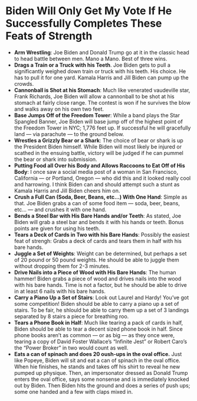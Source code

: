 # Biden Will Only Get My Vote If He Successfully Completes These Feats of Strength

* **Arm Wrestling**: Joe Biden and Donald Trump go at it in the classic head to head battle between men. Mano a Mano. Best of three wins.
* **Drags a Train or a Truck with his Teeth**. Joe Biden gets to pull a significantly weighed down train or truck with his teeth. His choice. He has to pull it for one yard. Kamala Harris and Jill Biden can pump up the crowds.
* **Cannonball is Shot at his Stomach**: Much like venerated vaudeville star, Frank Richards, Joe Biden will allow a cannonball to be shot at his stomach at fairly close range. The contest is won if he survives the blow and walks away on his own two feet.
* **Base Jumps Off of the Freedom Tower**: While a band plays the Star Spangled Banner, Joe Biden will base jump off of the highest point of the Freedom Tower in NYC; 1,776 feet up. If successful he will gracefully land — via parachute — to the ground below.
* **Wrestles a Grizzly Bear or a Shark**: The choice of bear or shark is up the President Biden himself. While Biden will most likely be injured or scathed in the ensuing battle, victory will be judged if he can pummel the bear or shark into submission.
* **Putting Food all Over his Body and Allows Raccoons to Eat Off of His Body**: I once saw a social media post of a woman in San Francisco, California — or Portland, Oregon — who did this and it looked really cool and harrowing. I think Biden can and should attempt such a stunt as Kamala Harris and Jill Biden cheers him on.
* **Crush a Full Can (Soda, Beer, Beans, etc…) With One Hand**: Simple as that. Joe Biden grabs a can of some food item — soda, beer, beans, etc… — and crushes it with one hand.
* **Bends a Steel Bar with His Bare Hands and/or Teeth**: As stated, Joe Biden will grab a steel bar and bends it with his hands or teeth. Bonus points are given for using his teeth.
* **Tears a Deck of Cards in Two with his Bare Hands**: Possibly the easiest feat of strengh: Grabs a deck of cards and tears them in half with his bare hands.
* **Juggle a Set of Weights**: Weight can be determined, but perhaps a set of 20 pound or 50 pound weights. He should be able to juggle them without dropping them for 2-3 minutes.
* **Drive Nails into a Piece of Wood with His Bare Hands**: The human hammer! Biden grabs a piece of wood and drives nails into the wood with his bare hands. Time is not a factor, but he should be able to drive in at least 6 nails with his bare hands.
* **Carry a Piano Up a Set of Stairs**: Look out Laurel and Hardy! You’ve got some competition! Biden should be able to carry a piano up a set of stairs. To be fair, he shlould be able to carry them up a set of 3 landings separated by 8 stairs a piece for breathing roo.
* **Tears a Phone Book in Half**: Much like tearing a pack of cards in half, Biden should be able to tear a decent sized phone book in half. Since phone books aren’t as common — or as big — as they once were, tearing a copy of David Foster Wallace’s “Infinite Jest” or Robert Caro’s the “Power Broker” in two would count as well.
* **Eats a can of spinach and does 20 oush-ups in the oval office.** Just like Popeye, Biden will sit and eat a can of spinach in the oval office. When hie finishes, he stands and takes off his shirt to reveal he new pumped up physique. Then, an impersonator dressed as Donald Trump enters the oval office, says some nonsense and is immediately knocked out by Biden. Then Biden hits the ground and does a series of push ups; some one handed and a few with claps mixed in.

